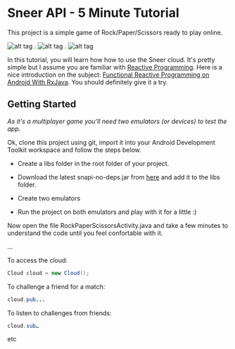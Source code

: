 Sneer API - 5 Minute Tutorial
====

This project is a simple game of Rock/Paper/Scissors ready to play online.

![alt tag](http://i.imgur.com/nBrPhhz.png) . ![alt tag](http://i.imgur.com/4ESnGSw.png) . ![alt tag](http://i.imgur.com/x7FQgFu.png)

In this tutorial, you will learn how how to use the Sneer cloud. It's pretty simple but I assume you are familiar with [Reactive Programming](http://en.wikipedia.org/wiki/Reactive_programming). Here is a nice introduction on the subject: [Functional Reactive Programming on Android With RxJava](http://mttkay.github.io/blog/2013/08/25/functional-reactive-programming-on-android-with-rxjava/). You should definitely give it a try.

Getting Started
---------------
*As it's a multiplayer game you'll need two emulators (or devices) to test the app.*

Ok, clone this project using git, import it into your Android Development Toolkit workspace and follow the steps below.

  - Create a libs folder in the root folder of your project.
  
  - Download the latest snapi-no-deps.jar from [here](#) and add it to the libs folder.

  - Create two emulators

  - Run the project on both emulators and play with it for a little :)
   
  
Now open the file RockPaperScissorsActivity.java and take a few minutes to understand the code until you feel confortable with it.

...

To access the cloud:

```JAVA
Cloud cloud = new Cloud();
```
To challenge a friend for a match:
```JAVA
cloud.pub...
```
To listen to challenges from friends:
```JAVA
cloud.sub…
```
etc
